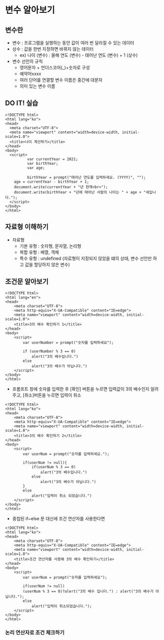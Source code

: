 # 변수 알아보기
## 변수란
- 변수 : 프로그램을 실행하는 동안 값이 여러 번 달라질 수 있는 데이터
- 상수 : 값을 한번 지정하면 바뀌지 않는 데이터
  - ex) 나이 (변수) : 올해 연도 (변수) - 태어난 연도 (변수) + 1 (상수)
- 변수 선언의 규칙
  - 영어문자 + 언더스코어(_)+숫자로 구성
  - 예약어xxxx
  - 여러 단어를 연결할 변수 이름은 중간에 대문자
  - 의미 있는 변수 이름

## DO IT! 실습
  ```
<!DOCTYPE html>
<html lang="ko">
<head>
    <meta charset="UTF-8">
    <meta name="viewport" content="width=device-width, initial-scale=1.0">
    <title>나이 계산하기</title>
</head>
<body>
    <script>
			var currentYear = 2021;
			var birthYear;
			var age;

			birthYear = prompt("태어난 연도를 입력하세요. (YYYY)", "");
      age = currentYear - birthYear + 1;
      document.write(currentYear + "년 현재<br>");
      document.write(birthYear + "년에 태어난 사람의 나이는 " + age + "세입니다.");
    </script>
</body>
</html> 
```

## 자료형 이해하기
- 자료형
  - 기본 유형 : 숫자형, 문자열, 논리형
  - 복합 유형 : 배열, 객체
  - 특수 유형 : undefined (자료형이 지정되지 않았을 떄의 상태, 변수 선언만 하고 값을 할당하지 않은 변수)
 
## 조건문 알아보기
```
<!DOCTYPE html>
<html lang="en">
<head>
    <meta charset="UTF-8">
    <meta http-equiv="X-UA-Compatible" content="IE=edge">
    <meta name="viewport" content="width=device-width, initial-scale=1.0">
    <title>3의 배수 확인하기 1</title>
</head>
<body>
    <script>
        var userNumber = prompt("숫자를 입력하세요");

        if (userNumber % 3 == 0)
            alert("3의 배수입니다.")
        else
            alert("3의 배수가 아닙니다.")
    </script>
</body>
</html>
```
- 프롬프트 창에 숫자를 입력한 후 [확인] 버튼을 누르면 입력값이 3의 배수인지 알려주고, [취소]버튼을 누르면 입력이 취소
```
<!DOCTYPE html>
<html lang="ko">
<head>
    <meta charset="UTF-8">
    <meta http-equiv="X-UA-Compatible" content="IE=edge">
    <meta name="viewport" content="width=device-width, initial-scale=1.0">
    <title>3의 배수 확인하기 2</title>
</head>
<body>
    <script>
        var userNum = prompt("숫자를 입력하세요.");

        if(userNum != null){
            if(userNum % 3 == 0)
                alert("3의 배수입니다.")
            else
                alert("3의 배수가 아닙니다.")
        }
        else
            alert("입력이 취소 되었습니다.")
    </script>
</body>
</html>
```
- 중첩된 if~else 문 대신에 조건 연산자를 사용한다면
```
<!DOCTYPE html>
<html lang="ko">
<head>
    <meta charset="UTF-8">
    <meta http-equiv="X-UA-Compatible" content="IE=edge">
    <meta name="viewport" content="width=device-width, initial-scale=1.0">
    <title>조건 연산자를 사용해 3의 배수 확인하기</title>
</head>
<body>
    <script>
        var userNum = prompt("숫자를 입력하세요");

        if(userNum != null)
        (userNum % 3 == 0)?alert("3의 배수 입니다.") : alert("3의 배수가 아닙니다.");
        else
            alert("입력이 취소되었습니다.");
    </script>
</body>
</html>
```

### 논리 연산자로 조건 체크하기
